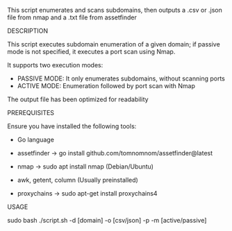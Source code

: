 This script enumerates and scans subdomains, then outputs a .csv or .json file from nmap and a .txt file from assetfinder
 

DESCRIPTION

This script executes subdomain enumeration of a given domain; if passive mode is not specified, it executes a port scan using Nmap. 

It supports two execution modes:
 
- PASSIVE MODE: It only enumerates subdomains, without scanning ports
- ACTIVE MODE:  Enumeration followed by port scan with Nmap
 
The output file has been optimized for readability
 
 
PREREQUISITES

Ensure you have installed the following tools:

- Go language
 
- assetfinder → go install github.com/tomnomnom/assetfinder@latest

- nmap → sudo apt install nmap (Debian/Ubuntu)

- awk, getent, column (Usually preinstalled)

- proxychains → sudo apt-get install proxychains4
 


USAGE


sudo bash ./script.sh -d [domain] -o [csv/json] -p -m [active/passive]
